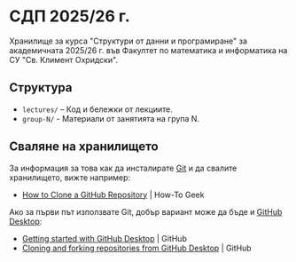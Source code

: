 # СДП 2025/26 г.

Хранилище за курса "Структури от данни и програмиране" за академичната 2025/26 г. във Факултет по математика и информатика на СУ "Св. Климент Охридски".

## Структура

* `lectures/` – Код и бележки от лекциите.
* `group-N/` - Материали от занятията на група N.

## Сваляне на хранилището

За информация за това как да инсталирате [Git](https://git-scm.com/) и да свалите хранилището, вижте например:

* [How to Clone a GitHub Repository](https://www.howtogeek.com/451360/how-to-clone-a-github-repository/) | How-To Geek

Ако за първи път използвате Git, добър вариант може да бъде и [GitHub Desktop](https://desktop.github.com/):

* [Getting started with GitHub Desktop](https://docs.github.com/en/desktop/overview/getting-started-with-github-desktop) | GitHub
* [Cloning and forking repositories from GitHub Desktop](https://docs.github.com/en/desktop/adding-and-cloning-repositories/cloning-and-forking-repositories-from-github-desktop) | GitHub
